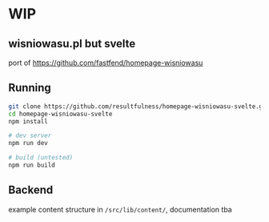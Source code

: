 # WIP

## wisniowasu.pl but svelte

port of https://github.com/fastfend/homepage-wisniowasu

## Running

```bash
git clone https://github.com/resultfulness/homepage-wisniowasu-svelte.git
cd homepage-wisniowasu-svelte
npm install

# dev server
npm run dev

# build (untested)
npm run build
```

## Backend

example content structure in `/src/lib/content/`, documentation tba
